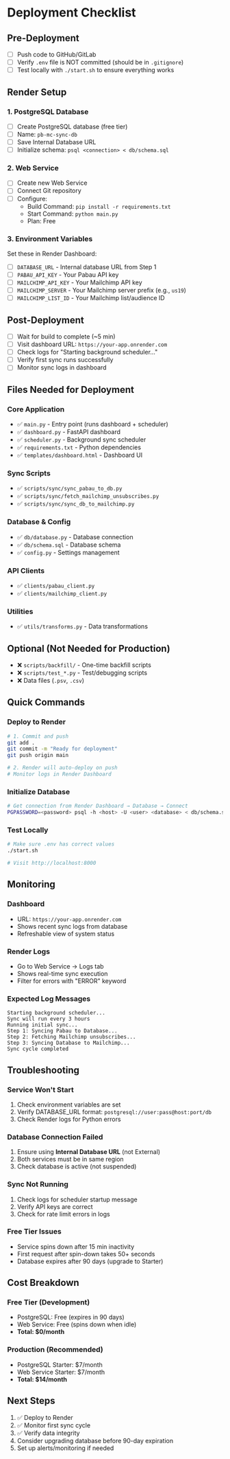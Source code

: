 # Deployment Checklist

## Pre-Deployment

- [ ] Push code to GitHub/GitLab
- [ ] Verify `.env` file is NOT committed (should be in `.gitignore`)
- [ ] Test locally with `./start.sh` to ensure everything works

## Render Setup

### 1. PostgreSQL Database
- [ ] Create PostgreSQL database (free tier)
- [ ] Name: `pb-mc-sync-db`
- [ ] Save Internal Database URL
- [ ] Initialize schema: `psql <connection> < db/schema.sql`

### 2. Web Service
- [ ] Create new Web Service
- [ ] Connect Git repository
- [ ] Configure:
  - Build Command: `pip install -r requirements.txt`
  - Start Command: `python main.py`
  - Plan: Free
  
### 3. Environment Variables
Set these in Render Dashboard:
- [ ] `DATABASE_URL` - Internal database URL from Step 1
- [ ] `PABAU_API_KEY` - Your Pabau API key
- [ ] `MAILCHIMP_API_KEY` - Your Mailchimp API key
- [ ] `MAILCHIMP_SERVER` - Your Mailchimp server prefix (e.g., `us19`)
- [ ] `MAILCHIMP_LIST_ID` - Your Mailchimp list/audience ID

## Post-Deployment

- [ ] Wait for build to complete (~5 min)
- [ ] Visit dashboard URL: `https://your-app.onrender.com`
- [ ] Check logs for "Starting background scheduler..."
- [ ] Verify first sync runs successfully
- [ ] Monitor sync logs in dashboard

## Files Needed for Deployment

### Core Application
- ✅ `main.py` - Entry point (runs dashboard + scheduler)
- ✅ `dashboard.py` - FastAPI dashboard
- ✅ `scheduler.py` - Background sync scheduler
- ✅ `requirements.txt` - Python dependencies
- ✅ `templates/dashboard.html` - Dashboard UI

### Sync Scripts
- ✅ `scripts/sync/sync_pabau_to_db.py`
- ✅ `scripts/sync/fetch_mailchimp_unsubscribes.py`
- ✅ `scripts/sync/sync_db_to_mailchimp.py`

### Database & Config
- ✅ `db/database.py` - Database connection
- ✅ `db/schema.sql` - Database schema
- ✅ `config.py` - Settings management

### API Clients
- ✅ `clients/pabau_client.py`
- ✅ `clients/mailchimp_client.py`

### Utilities
- ✅ `utils/transforms.py` - Data transformations

## Optional (Not Needed for Production)
- ❌ `scripts/backfill/` - One-time backfill scripts
- ❌ `scripts/test_*.py` - Test/debugging scripts
- ❌ Data files (`.psv`, `.csv`)

## Quick Commands

### Deploy to Render
```bash
# 1. Commit and push
git add .
git commit -m "Ready for deployment"
git push origin main

# 2. Render will auto-deploy on push
# Monitor logs in Render Dashboard
```

### Initialize Database
```bash
# Get connection from Render Dashboard → Database → Connect
PGPASSWORD=<password> psql -h <host> -U <user> <database> < db/schema.sql
```

### Test Locally
```bash
# Make sure .env has correct values
./start.sh

# Visit http://localhost:8000
```

## Monitoring

### Dashboard
- URL: `https://your-app.onrender.com`
- Shows recent sync logs from database
- Refreshable view of system status

### Render Logs
- Go to Web Service → Logs tab
- Shows real-time sync execution
- Filter for errors with "ERROR" keyword

### Expected Log Messages
```
Starting background scheduler...
Sync will run every 3 hours
Running initial sync...
Step 1: Syncing Pabau to Database...
Step 2: Fetching Mailchimp unsubscribes...
Step 3: Syncing Database to Mailchimp...
Sync cycle completed
```

## Troubleshooting

### Service Won't Start
1. Check environment variables are set
2. Verify DATABASE_URL format: `postgresql://user:pass@host:port/db`
3. Check Render logs for Python errors

### Database Connection Failed
1. Ensure using **Internal Database URL** (not External)
2. Both services must be in same region
3. Check database is active (not suspended)

### Sync Not Running
1. Check logs for scheduler startup message
2. Verify API keys are correct
3. Check for rate limit errors in logs

### Free Tier Issues
- Service spins down after 15 min inactivity
- First request after spin-down takes 50+ seconds
- Database expires after 90 days (upgrade to Starter)

## Cost Breakdown

### Free Tier (Development)
- PostgreSQL: Free (expires in 90 days)
- Web Service: Free (spins down when idle)
- **Total: $0/month**

### Production (Recommended)
- PostgreSQL Starter: $7/month
- Web Service Starter: $7/month
- **Total: $14/month**

## Next Steps

1. ✅ Deploy to Render
2. ✅ Monitor first sync cycle
3. ✅ Verify data integrity
4. Consider upgrading database before 90-day expiration
5. Set up alerts/monitoring if needed
